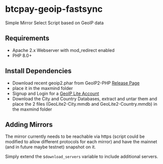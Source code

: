 # btcpay-geoip-fastsync
Simple Mirror Select Script based on GeoIP data

## Requirements

* Apache 2.x Webserver with mod_redirect enabled
* PHP 8.0+

## Install Dependencies

* Download recent geoip2.phar from GeoIP2-PHP [Release Page](https://github.com/maxmind/GeoIP2-php/releases)
* place it in the maxmind folder
* Signup and Login for a [GeoIP Lite Account](https://dev.maxmind.com/geoip/geolite2-free-geolocation-data/)
* Download the City and Country Databases, extract and untar them and place the 2 files (GeoLite2-City.mmdb and GeoLite2-Country.mmdb) in the maxmind folder

## Adding Mirrors

The mirror currently needs to be reachable via https (script could be modified to allow different protocols for each mirror) and have the mainnet (and in future maybe testnet) snapshot on it.

Simply extend the `$download_servers` variable to include additional servers.
